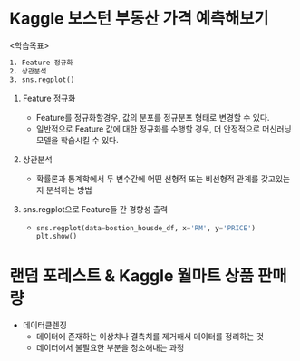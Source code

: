 # Kaggle 보스턴 부동산 가격 예측해보기

<학습목표>

```html
1. Feature 정규화
2. 상관분석
3. sns.regplot()
```

1. Feature 정규화

   - Feature를 정규화할경우, 값의 분포를 정규분포 형태로 변경할 수 있다.
   - 일반적으로 Feature 값에 대한 정규화를 수행할 경우, 더 안정적으로 머신러닝 모델을 학습시킬 수 있다.

2. 상관분석

   - 확률론과 통계학에서 두 변수간에 어떤 선형적 또는 비선형적 관계를 갖고있는 지 분석하는 방법

3. sns.regplot으로 Feature들 간 경향성 출력

   - ```python
     sns.regplot(data=bostion_housde_df, x='RM', y='PRICE')
     plt.show()
     ```






# 랜덤 포레스트 & Kaggle 월마트 상품 판매량

- 데이터클렌징
  - 데이터에 존재하는 이상치나 결측치를 제거해서 데이터를 정리하는 것
  - 데이터에서 불필요한 부분을 청소해내는 과정

